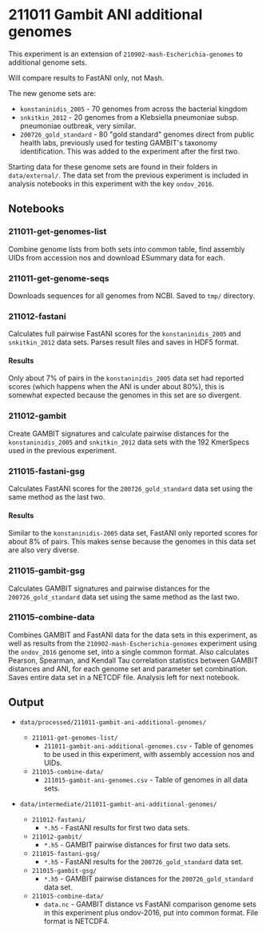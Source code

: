 # 211011 Gambit ANI additional genomes

This experiment is an extension of `210902-mash-Escherichia-genomes` to additional genome sets.

Will compare results to FastANI only, not Mash.

The new genome sets are:

* `konstaninidis_2005` - 70 genomes from across the bacterial kingdom
* `snkitkin_2012` - 20 genomes from a Klebsiella pneumoniae subsp. pneumoniae outbreak, very similar.
* `200726_gold_standard` - 80 "gold standard" genomes direct from public health labs, previously
  used for testing GAMBIT's taxonomy identification. This was added to the experiment after the
  first two.

Starting data for these genome sets are found in their folders in `data/external/`. The data set
from the previous experiment is included in analysis notebooks in this experiment with the key
`ondov_2016`.


## Notebooks

### 211011-get-genomes-list

Combine genome lists from both sets into common table, find assembly UIDs from accession nos and
download ESummary data for each.


### 211011-get-genome-seqs

Downloads sequences for all genomes from NCBI. Saved to `tmp/` directory.


### 211012-fastani

Calculates full pairwise FastANI scores for the `konstaninidis_2005` and `snkitkin_2012` data sets.
Parses result files and saves in HDF5 format.

#### Results

Only about 7% of pairs in the `konstaninidis_2005` data set had reported scores (which happens when
the ANI is under about 80%), this is somewhat expected because the genomes in this set are so
divergent.


### 211012-gambit

Create GAMBIT signatures and calculate pairwise distances for the `konstaninidis_2005` and
`snkitkin_2012` data sets with the 192 KmerSpecs used in the previous experiment.


### 211015-fastani-gsg

Calculates FastANI scores for the `200726_gold_standard` data set using the same method as the last
two.

#### Results

Similar to the `konstaninidis-2005` data set, FastANI only reported scores for about 8% of pairs.
This makes sense because the genomes in this data set are also very diverse.


### 211015-gambit-gsg

Calculates GAMBIT signatures and pairwise distances for the `200726_gold_standard` data set using
the same method as the last two.


### 211015-combine-data

Combines GAMBIT and FastANI data for the data sets in this experiment, as well as results from the
`210902-mash-Escherichia-genomes` experiment using the `ondov_2016` genome set, into a single common
format. Also calculates Pearson, Spearman, and Kendall Tau correlation statistics between GAMBIT
distances and ANI, for each genome set and parameter set combination. Saves entire data set in a
NETCDF file. Analysis left for next notebook.



## Output

* `data/processed/211011-gambit-ani-additional-genomes/`
  * `211011-get-genomes-list/`
    * `211011-gambit-ani-additional-genomes.csv` - Table of genomes to be used in this experiment,
      with assembly accession nos and UIDs.
  * `211015-combine-data/`
    * `211015-gambit-ani-genomes.csv` - Table of genomes in all data sets.

* `data/intermediate/211011-gambit-ani-additional-genomes/`
  * `211012-fastani/`
    * `*.h5` - FastANI results for first two data sets.
  * `211012-gambit/`
    * `*.h5` - GAMBIT pairwise distances for first two data sets.
  * `211015-fastani-gsg/`
    * `*.h5` - FastANI results for the `200726_gold_standard` data set.
  * `211015-gambit-gsg/`
    * `*.h5` - GAMBIT pairwise distances for the `200726_gold_standard` data set.
  * `211015-combine-data/`
    * `data.nc` - GAMBIT distance vs FastANI comparison genome sets in this experiment plus
	  ondov-2016, put into common format. File format is NETCDF4.

